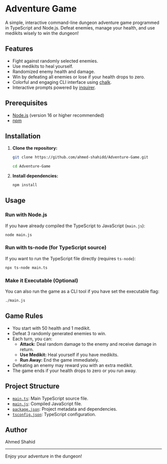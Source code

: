# Adventure Game

A simple, interactive command-line dungeon adventure game programmed in TypeScript and Node.js. Defeat enemies, manage your health, and use medikits wisely to win the dungeon!

## Features

- Fight against randomly selected enemies.
- Use medikits to heal yourself.
- Randomized enemy health and damage.
- Win by defeating all enemies or lose if your health drops to zero.
- Colorful and engaging CLI interface using [chalk](https://www.npmjs.com/package/chalk).
- Interactive prompts powered by [inquirer](https://www.npmjs.com/package/inquirer).

## Prerequisites

- [Node.js](https://nodejs.org/) (version 16 or higher recommended)
- [npm](https://www.npmjs.com/)

## Installation

1. **Clone the repository:**
   ```sh
   git clone https://github.com/ahmed-shahidd/Adventure-Game.git

   cd Adventure-Game
   ```

2. **Install dependencies:**
   ```sh
   npm install
   ```

## Usage

### Run with Node.js

If you have already compiled the TypeScript to JavaScript (`main.js`):

```sh
node main.js
```

### Run with ts-node (for TypeScript source)

If you want to run the TypeScript file directly (requires `ts-node`):

```sh
npx ts-node main.ts
```

### Make it Executable (Optional)

You can also run the game as a CLI tool if you have set the executable flag:

```sh
./main.js
```

## Game Rules

- You start with 50 health and 1 medikit.
- Defeat 3 randomly generated enemies to win.
- Each turn, you can:
  - **Attack:** Deal random damage to the enemy and receive damage in return.
  - **Use Medikit:** Heal yourself if you have medikits.
  - **Run Away:** End the game immediately.
- Defeating an enemy may reward you with an extra medikit.
- The game ends if your health drops to zero or you run away.

## Project Structure

- [`main.ts`](main.ts): Main TypeScript source file.
- [`main.js`](main.js): Compiled JavaScript file.
- [`package.json`](package.json): Project metadata and dependencies.
- [`tsconfig.json`](tsconfig.json): TypeScript configuration.


## Author

Ahmed Shahid

---


Enjoy your adventure in the dungeon!
